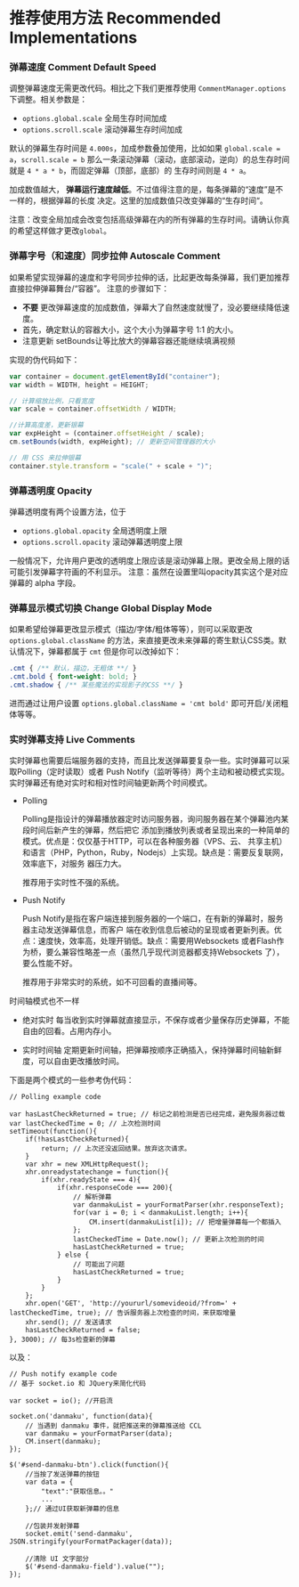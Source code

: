 # 推荐使用方法 Recommended Implementations

### 弹幕速度 Comment Default Speed
调整弹幕速度无需更改代码。相比之下我们更推荐使用 `CommentManager.options`下调整。相关参数是：

- `options.global.scale` 全局生存时间加成
- `options.scroll.scale` 滚动弹幕生存时间加成

默认的弹幕生存时间是 `4.000s`，加成参数叠加使用，比如如果 `global.scale = a`，`scroll.scale = b`
那么一条滚动弹幕（滚动，底部滚动，逆向）的总生存时间就是 `4 * a * b`，而固定弹幕（顶部，底部）的
生存时间则是 `4 * a`。

加成数值越大， **弹幕运行速度越低**。不过值得注意的是，每条弹幕的“速度”是不一样的，根据弹幕的长度
决定。这里的加成数值只改变弹幕的“生存时间“。

注意：改变全局加成会改变包括高级弹幕在内的所有弹幕的生存时间。请确认你真的希望这样做才更改`global`。

### 弹幕字号（和速度）同步拉伸 Autoscale Comment
如果希望实现弹幕的速度和字号同步拉伸的话，比起更改每条弹幕，我们更加推荐直接拉伸弹幕舞台/“容器”。
注意的步骤如下：
- **不要** 更改弹幕速度的加成数值，弹幕大了自然速度就慢了，没必要继续降低速度。
- 首先，确定默认的容器大小，这个大小为弹幕字号 1:1 的大小。
- 注意更新 setBounds让等比放大的弹幕容器还能继续填满视频

实现的伪代码如下：

```JavaScript
var container = document.getElementById("container");
var width = WIDTH, height = HEIGHT;

// 计算缩放比例，只看宽度
var scale = container.offsetWidth / WIDTH;

//计算高度差，更新银幕
var expHeight = (container.offsetHeight / scale);
cm.setBounds(width, expHeight); // 更新空间管理器的大小

// 用 CSS 来拉伸银幕
container.style.transform = "scale(" + scale + ")";
```

### 弹幕透明度 Opacity
弹幕透明度有两个设置方法，位于

- `options.global.opacity` 全局透明度上限
- `options.scroll.opacity` 滚动弹幕透明度上限

一般情况下，允许用户更改的透明度上限应该是滚动弹幕上限。更改全局上限的话可能引发弹幕字符画的不利显示。
注意：虽然在设置里叫opacity其实这个是对应弹幕的 alpha 字段。

### 弹幕显示模式切换 Change Global Display Mode
如果希望给弹幕更改显示模式（描边/字体/粗体等等），则可以采取更改 `options.global.className` 
的方法，来直接更改未来弹幕的寄生默认CSS类。默认情况下，弹幕都属于 `cmt` 但是你可以改掉如下：

```CSS
.cmt { /** 默认，描边，无粗体 **/ }
.cmt.bold { font-weight: bold; }
.cmt.shadow { /** 某些魔法的实现影子的CSS **/ }
```

进而通过让用户设置 `options.global.className = 'cmt bold'` 即可开启/关闭粗体等等。

### 实时弹幕支持 Live Comments
实时弹幕也需要后端服务器的支持，而且比发送弹幕要复杂一些。实时弹幕可以采取Polling（定时读取）或者
Push Notify（监听等待）两个主动和被动模式实现。实时弹幕还有绝对实时和相对性时间轴更新两个时间模式。

- Polling

    Polling是指设计的弹幕播放器定时访问服务器，询问服务器在某个弹幕池内某段时间后新产生的弹幕，然后把它
    添加到播放列表或者呈现出来的一种简单的模式。优点是：仅仅基于HTTP，可以在各种服务器（VPS、云、
    共享主机）和语言（PHP，Python，Ruby，Nodejs）上实现。缺点是：需要反复联网，效率底下，对服务
    器压力大。
    
    推荐用于实时性不强的系统。
    
- Push Notify

    Push Notify是指在客户端连接到服务器的一个端口，在有新的弹幕时，服务器主动发送弹幕信息，而客户
    端在收到信息后被动的呈现或者更新列表。优点：速度快，效率高，处理开销低。缺点：需要用Websockets
    或者Flash作为桥，要么兼容性略差一点（虽然几乎现代浏览器都支持Websockets 了），要么性能不好。
    
    推荐用于非常实时的系统，如不可回看的直播间等。

时间轴模式也不一样
    
- 绝对实时
    每当收到实时弹幕就直接显示，不保存或者少量保存历史弹幕，不能自由的回看。占用内存小。

- 实时时间轴
    定期更新时间轴，把弹幕按顺序正确插入，保持弹幕时间轴新鲜度，可以自由更改播放时间。
    
下面是两个模式的一些参考伪代码：

    // Polling example code
    
    var hasLastCheckReturned = true; // 标记之前检测是否已经完成，避免服务器过载
    var lastCheckedTime = 0; // 上次检测时间
    setTimeout(function(){
    	if(!hasLastCheckReturned){
    		return; // 上次还没返回结果。放弃这次请求。
    	}
    	var xhr = new XMLHttpRequest();
    	xhr.onreadystatechange = function(){
    		if(xhr.readyState === 4){
    			if(xhr.responseCode === 200){
    				// 解析弹幕
    				var danmakuList = yourFormatParser(xhr.responseText);
    				for(var i = 0; i < danmakuList.length; i++){
    					CM.insert(danmakuList[i]); // 把增量弹幕每一个都插入
    				};
    				lastCheckedTime = Date.now(); // 更新上次检测的时间
    				hasLastCheckReturned = true;
    			} else {
    				// 可能出了问题
    				hasLastCheckReturned = true;
    			}
    		}
    	};
    	xhr.open('GET', 'http://yoururl/somevideoid/?from=' + lastCheckedTime, true); // 告诉服务器上次检查的时间，来获取增量
    	xhr.send(); // 发送请求
    	hasLastCheckReturned = false;
    }, 3000); // 每3s检查新的弹幕
    
以及：

    // Push notify example code
    // 基于 socket.io 和 JQuery来简化代码
    
    var socket = io(); //开启流
    
    socket.on('danmaku', function(data){
    	// 当遇到 danmaku 事件，就把推送来的弹幕推送给 CCL
    	var danmaku = yourFormatParser(data);
    	CM.insert(danmaku);
    });
    
    $('#send-danmaku-btn').click(function(){
    	//当按了发送弹幕的按钮
    	var data = {
    		"text":"获取信息。。"
    		...
    	};// 通过UI获取新弹幕的信息
    	
    	//包装并发射弹幕
    	socket.emit('send-danmaku', JSON.stringify(yourFormatPackager(data));
    	
    	//清除 UI 文字部分
    	$('#send-danmaku-field').value("");
    });

